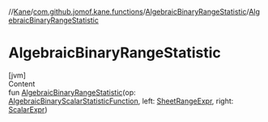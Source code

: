 //[Kane](../../index.md)/[com.github.jomof.kane.functions](../index.md)/[AlgebraicBinaryRangeStatistic](index.md)/[AlgebraicBinaryRangeStatistic](-algebraic-binary-range-statistic.md)



# AlgebraicBinaryRangeStatistic  
[jvm]  
Content  
fun [AlgebraicBinaryRangeStatistic](-algebraic-binary-range-statistic.md)(op: [AlgebraicBinaryScalarStatisticFunction](../-algebraic-binary-scalar-statistic-function/index.md), left: [SheetRangeExpr](../../com.github.jomof.kane.sheet/-sheet-range-expr/index.md), right: [ScalarExpr](../../com.github.jomof.kane/-scalar-expr/index.md))  



